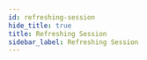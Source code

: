 ```yaml
---
id: refreshing-session
hide_title: true
title: Refreshing Session
sidebar_label: Refreshing Session
---
```


